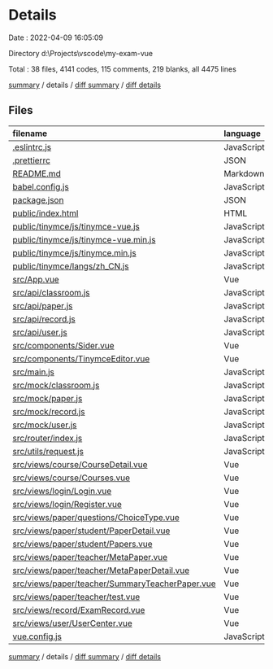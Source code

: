 # Details

Date : 2022-04-09 16:05:09

Directory d:\Projects\vscode\my-exam-vue

Total : 38 files,  4141 codes, 115 comments, 219 blanks, all 4475 lines

[summary](results.md) / details / [diff summary](diff.md) / [diff details](diff-details.md)

## Files
| filename | language | code | comment | blank | total |
| :--- | :--- | ---: | ---: | ---: | ---: |
| [.eslintrc.js](/.eslintrc.js) | JavaScript | 16 | 0 | 1 | 17 |
| [.prettierrc](/.prettierrc) | JSON | 15 | 0 | 0 | 15 |
| [README.md](/README.md) | Markdown | 2 | 0 | 0 | 2 |
| [babel.config.js](/babel.config.js) | JavaScript | 3 | 0 | 1 | 4 |
| [package.json](/package.json) | JSON | 43 | 0 | 1 | 44 |
| [public/index.html](/public/index.html) | HTML | 16 | 1 | 1 | 18 |
| [public/tinymce/js/tinymce-vue.js](/public/tinymce/js/tinymce-vue.js) | JavaScript | 291 | 57 | 11 | 359 |
| [public/tinymce/js/tinymce-vue.min.js](/public/tinymce/js/tinymce-vue.min.js) | JavaScript | 1 | 0 | 1 | 2 |
| [public/tinymce/js/tinymce.min.js](/public/tinymce/js/tinymce.min.js) | JavaScript | 7 | 15 | 6 | 28 |
| [public/tinymce/langs/zh_CN.js](/public/tinymce/langs/zh_CN.js) | JavaScript | 462 | 0 | 0 | 462 |
| [src/App.vue](/src/App.vue) | Vue | 28 | 0 | 4 | 32 |
| [src/api/classroom.js](/src/api/classroom.js) | JavaScript | 14 | 0 | 2 | 16 |
| [src/api/paper.js](/src/api/paper.js) | JavaScript | 15 | 0 | 2 | 17 |
| [src/api/record.js](/src/api/record.js) | JavaScript | 4 | 0 | 2 | 6 |
| [src/api/user.js](/src/api/user.js) | JavaScript | 9 | 0 | 2 | 11 |
| [src/components/Sider.vue](/src/components/Sider.vue) | Vue | 108 | 0 | 3 | 111 |
| [src/components/TinymceEditor.vue](/src/components/TinymceEditor.vue) | Vue | 29 | 1 | 3 | 33 |
| [src/main.js](/src/main.js) | JavaScript | 13 | 5 | 7 | 25 |
| [src/mock/classroom.js](/src/mock/classroom.js) | JavaScript | 92 | 1 | 1 | 94 |
| [src/mock/paper.js](/src/mock/paper.js) | JavaScript | 27 | 1 | 1 | 29 |
| [src/mock/record.js](/src/mock/record.js) | JavaScript | 18 | 1 | 1 | 20 |
| [src/mock/user.js](/src/mock/user.js) | JavaScript | 6 | 1 | 1 | 8 |
| [src/router/index.js](/src/router/index.js) | JavaScript | 94 | 5 | 5 | 104 |
| [src/utils/request.js](/src/utils/request.js) | JavaScript | 103 | 3 | 9 | 115 |
| [src/views/course/CourseDetail.vue](/src/views/course/CourseDetail.vue) | Vue | 180 | 0 | 13 | 193 |
| [src/views/course/Courses.vue](/src/views/course/Courses.vue) | Vue | 375 | 0 | 9 | 384 |
| [src/views/login/Login.vue](/src/views/login/Login.vue) | Vue | 112 | 5 | 10 | 127 |
| [src/views/login/Register.vue](/src/views/login/Register.vue) | Vue | 182 | 5 | 7 | 194 |
| [src/views/paper/questions/ChoiceType.vue](/src/views/paper/questions/ChoiceType.vue) | Vue | 60 | 0 | 3 | 63 |
| [src/views/paper/student/PaperDetail.vue](/src/views/paper/student/PaperDetail.vue) | Vue | 263 | 0 | 8 | 271 |
| [src/views/paper/student/Papers.vue](/src/views/paper/student/Papers.vue) | Vue | 129 | 0 | 12 | 141 |
| [src/views/paper/teacher/MetaPaper.vue](/src/views/paper/teacher/MetaPaper.vue) | Vue | 333 | 2 | 23 | 358 |
| [src/views/paper/teacher/MetaPaperDetail.vue](/src/views/paper/teacher/MetaPaperDetail.vue) | Vue | 408 | 3 | 33 | 444 |
| [src/views/paper/teacher/SummaryTeacherPaper.vue](/src/views/paper/teacher/SummaryTeacherPaper.vue) | Vue | 292 | 2 | 17 | 311 |
| [src/views/paper/teacher/test.vue](/src/views/paper/teacher/test.vue) | Vue | 71 | 1 | 5 | 77 |
| [src/views/record/ExamRecord.vue](/src/views/record/ExamRecord.vue) | Vue | 109 | 0 | 7 | 116 |
| [src/views/user/UserCenter.vue](/src/views/user/UserCenter.vue) | Vue | 197 | 5 | 7 | 209 |
| [vue.config.js](/vue.config.js) | JavaScript | 14 | 1 | 0 | 15 |

[summary](results.md) / details / [diff summary](diff.md) / [diff details](diff-details.md)